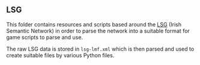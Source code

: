 ## LSG

This folder contains resources and scripts based around the [LSG](https://cadhan.com/lsg/) (Irish Semantic Network) in order to parse the network
into a suitable format for game scripts to parse and use.

The raw LSG data is stored in `lsg-lmf.xml` which is then parsed and used to create suitable files by various Python files.
